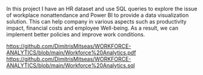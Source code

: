 In this project I have an HR dataset and use SQL queries to explore the issue of workplace nonattendance and Power BI to provide a data visualization solution. This can help company in various aspects such as productivity impact, financial costs and employee Well-being. As a result, we can implement better policies and improve work conditions.

https://github.com/DimitrisMitseas/WORKFORCE-ANALYTICS/blob/main/Workforce%20Analytics.pdf
https://github.com/DimitrisMitseas/WORKFORCE-ANALYTICS/blob/main/Workforce%20Analytics.sql
